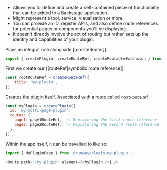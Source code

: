 - Allows you to define and create a self-contained piece of functionality that can be added to a Backstage application. 
- Might represent a tool, service, visualization or more.
- You can provide an ID, register APIs, and also define route references for potential pages or components you'll be displaying.
- It doesn't directly involve the act of routing but rather sets up the identity and capabilities of your plugin.

Plays an integral role along side [[createRouter]].

```javascript
import { createPlugin, createRouteRef, createRoutableExtension } from '@backstage/core-plugin-api'
```

First we create our [[routeRef|symbolic route reference]]:

```javascript
const rootRouteRef = createRouteRef({
	title: 'my-plugin',
})
```

Creates the plugin itself. Associated with a route called `rootRouteRef`

```javascript
const myPlugin = createPlugin({
  id: 'my-multi-page-plugin',
  routes: {
    page1: page1RouteRef,  // Registering the first route reference
    page2: page2RouteRef,  // Registering the second route reference
  },
})
```

Within the app itself, it can be travelled to like so:

```javascript
import { MyPluginPage } from '@runway/plugin-my-plugin';

<Route path="/my-plugin" element={<MyPlugin />} />
```
